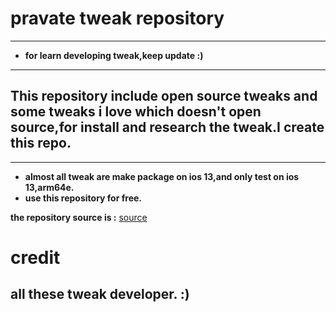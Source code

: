 # pravate tweak repository
---
- **for learn developing tweak,keep update :)**
---
## This repository include open source tweaks and some tweaks i love which doesn't open source,for install and research the tweak.I create this repo.
---
- **almost all tweak are make package on ios 13,and only test on ios 13,arm64e.**
- **use this repository for free.**




**the repository source  is :** [source](https://github.com/banaisakula/AllTweakSource)


# credit
## all these tweak developer. :)


